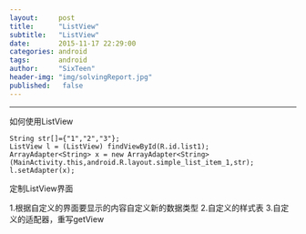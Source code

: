 ```yaml
---
layout:     post
title:      "ListView"
subtitle:   "ListView"
date:       2015-11-17 22:29:00
categories: android
tags:       android
author:     "SixTeen"
header-img: "img/solvingReport.jpg"
published:   false
---
```


---

如何使用ListView

```
String str[]={"1","2","3"};
ListView l = (ListView) findViewById(R.id.list1);
ArrayAdapter<String> x = new ArrayAdapter<String>(MainActivity.this,android.R.layout.simple_list_item_1,str);
l.setAdapter(x);
```

定制ListView界面

1.根据自定义的界面要显示的内容自定义新的数据类型
2.自定义的样式表
3.自定义的适配器，重写getView








